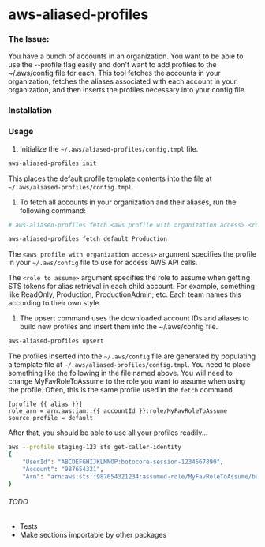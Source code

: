 # aws-aliased-profiles

### The Issue:

You have a bunch of accounts in an organization. You want to be able to use the
--profile flag easily and don't want to add profiles to the ~/.aws/config file
for each. This tool fetches the accounts in your organization, fetches the
aliases associated with each account in your organization, and then inserts
the profiles necessary into your config file.

### Installation


### Usage

1. Initialize the `~/.aws/aliased-profiles/config.tmpl` file.

```sh
aws-aliased-profiles init
```

This places the default profile template contents into the file at `~/.aws/aliased-profiles/config.tmpl`.

1. To fetch all accounts in your organization and their aliases, run the following command:

```sh
# aws-aliased-profiles fetch <aws profile with organization access> <role to assume>

aws-aliased-profiles fetch default Production
```

The `<aws profile with organization access>` argument specifies the profile in
your `~/.aws/config` file to use for access AWS API calls.

The `<role to assume>` argument specifies the role to assume when getting STS
tokens for alias retrieval in each child account. For example, something like
ReadOnly, Production, ProductionAdmin, etc. Each team names this according to
their own style.

1. The upsert command uses the downloaded account IDs and aliases to build new
profiles and insert them into the ~/.aws/config file.

```sh
aws-aliased-profiles upsert
```

The profiles inserted into the `~/.aws/config` file are generated by populating
a template file at `~/.aws/aliased-profiles/config.tmpl`. You need to place
something like the following in the file named above. You will need to change
MyFavRoleToAssume to the role you want to assume when using the profile. Often,
this is the same profile used in the `fetch` command.

```
[profile {{ alias }}]
role_arn = arn:aws:iam::{{ accountId }}:role/MyFavRoleToAssume
source_profile = default
```

After that, you should be able to use all your profiles readily...

```sh
aws --profile staging-123 sts get-caller-identity
{
    "UserId": "ABCDEFGHIJKLMNOP:botocore-session-1234567890",
    "Account": "987654321",
    "Arn": "arn:aws:sts::987654321234:assumed-role/MyFavRoleToAssume/botocore-session-1234567890"
}
```

###### TODO
- Tests
- Make sections importable by other packages
